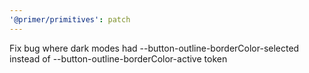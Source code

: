 ```yaml
---
'@primer/primitives': patch
---
```


Fix bug where dark modes had --button-outline-borderColor-selected instead of --button-outline-borderColor-active token
